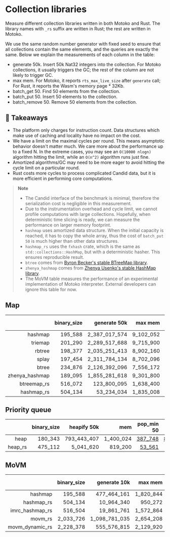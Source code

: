 # Collection libraries

Measure different collection libraries written in both Motoko and Rust. 
The library names with `_rs` suffix are written in Rust; the rest are written in Motoko.

We use the same random number generator with fixed seed to ensure that all collections contain
the same elements, and the queries are exactly the same. Below we explain the measurements of each column in the table:

* generate 50k. Insert 50k Nat32 integers into the collection. For Motoko collections, it usually triggers the GC; the rest of the column are not likely to trigger GC.
* max mem. For Motoko, it reports `rts_max_live_size` after `generate` call; For Rust, it reports the Wasm's memory page * 32Kb.
* batch_get 50. Find 50 elements from the collection.
* batch_put 50. Insert 50 elements to the collection.
* batch_remove 50. Remove 50 elements from the collection.

## **💎 Takeaways**

* The platform only charges for instruction count. Data structures which make use of caching and locality have no impact on the cost.
* We have a limit on the maximal cycles per round. This means asymptotic behavior doesn't matter much. We care more about the performance up to a fixed N. In the extreme cases, you may see an `O(10000 nlogn)` algorithm hitting the limit, while an `O(n^2)` algorithm runs just fine.
* Amortized algorithms/GC may need to be more eager to avoid hitting the cycle limit on a particular round.
* Rust costs more cycles to process complicated Candid data, but it is more efficient in performing core computations.

> **Note**
>
> * The Candid interface of the benchmark is minimal, therefore the serialization cost is negligible in this measurement.
> * Due to the instrumentation overhead and cycle limit, we cannot profile computations with large collections. Hopefully, when deterministic time slicing is ready, we can measure the performance on larger memory footprint.
> * `hashmap` uses amortized data structure. When the initial capacity is reached, it has to copy the whole array, thus the cost of `batch_put 50` is much higher than other data structures.
> * `hashmap_rs` uses the `fxhash` crate, which is the same as `std::collections::HashMap`, but with a deterministic hasher. This ensures reproducible result.
> * `btree` comes from [Byron Becker's stable BTreeMap library](https://github.com/canscale/StableHeapBTreeMap).
> * `zhenya_hashmap` comes from [Zhenya Usenko's stable HashMap library](https://github.com/ZhenyaUsenko/motoko-hash-map).
> * The MoVM table measures the performance of an experimental implementation of Motoko interpreter. External developers can ignore this table for now.

## Map

| |binary_size|generate 50k|max mem|batch_get 50|batch_put 50|batch_remove 50|
|--:|--:|--:|--:|--:|--:|--:|
|hashmap|195_588|2_387_017_574|9_102_052|[1_293_415](hashmap_get.svg)|[689_296_283](hashmap_put.svg)|[1_225_104](hashmap_remove.svg)|
|triemap|201_290|2_289_517_688|9_715_900|[893_026](triemap_get.svg)|[2_115_311](triemap_put.svg)|[1_191_446](triemap_remove.svg)|
|rbtree|198_377|2_035_251_413|8_902_160|[793_297](rbtree_get.svg)|[1_850_762](rbtree_put.svg)|[1_001_355](rbtree_remove.svg)|
|splay|197_454|2_311_784_134|8_702_096|[1_265_818](splay_get.svg)|[2_182_532](splay_put.svg)|[1_267_265](splay_remove.svg)|
|btree|234_876|2_126_392_096|7_556_172|[941_598](btree_get.svg)|[1_959_940](btree_put.svg)|[996_986](btree_remove.svg)|
|zhenya_hashmap|189_095|1_855_281_618|9_301_800|[746_302](zhenya_hashmap_get.svg)|[1_651_710](zhenya_hashmap_put.svg)|[752_598](zhenya_hashmap_remove.svg)|
|btreemap_rs|516_072|123_800_095|1_638_400|[59_721](btreemap_rs_get.svg)|[140_267](btreemap_rs_put.svg)|[62_087](btreemap_rs_remove.svg)|
|hashmap_rs|504_134|53_234_034|1_835_008|[21_361](hashmap_rs_get.svg)|[63_796](hashmap_rs_put.svg)|[22_778](hashmap_rs_remove.svg)|

## Priority queue

| |binary_size|heapify 50k|mem|pop_min 50|put 50|
|--:|--:|--:|--:|--:|--:|
|heap|180_343|793_443_407|1_400_024|[387_748](heap_get.svg)|[824_203](heap_put.svg)|[389_316](heap_remove.svg)|
|heap_rs|475_112|5_041_620|819_200|[53_561](heap_rs_get.svg)|[22_281](heap_rs_put.svg)|[53_738](heap_rs_remove.svg)|

## MoVM

| |binary_size|generate 10k|max mem|batch_get 50|batch_put 50|batch_remove 50|
|--:|--:|--:|--:|--:|--:|--:|
|hashmap|195_588|477_464_161|1_820_844|[1_291_442](hashmap_get.svg)|[138_897_496](hashmap_put.svg)|[1_222_518](hashmap_remove.svg)|
|hashmap_rs|504_134|10_964_340|950_272|[20_676](hashmap_rs_get.svg)|[63_102](hashmap_rs_put.svg)|[21_668](hashmap_rs_remove.svg)|
|imrc_hashmap_rs|516_504|19_861_761|1_572_864|[31_820](imrc_hashmap_rs_get.svg)|[120_208](imrc_hashmap_rs_put.svg)|[37_919](imrc_hashmap_rs_remove.svg)|
|movm_rs|2_033_726|1_098_781_035|2_654_208|[2_743_966](movm_rs_get.svg)|[6_943_650](movm_rs_put.svg)|[5_416_733](movm_rs_remove.svg)|
|movm_dynamic_rs|2_228_378|555_576_815|2_129_920|[2_186_795](movm_dynamic_rs_get.svg)|[3_010_179](movm_dynamic_rs_put.svg)|[2_166_068](movm_dynamic_rs_remove.svg)|
